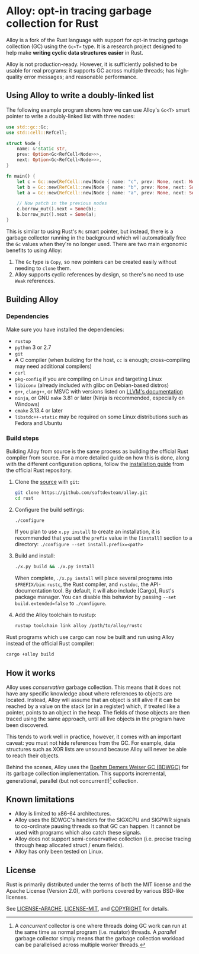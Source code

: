 # Alloy: opt-in tracing garbage collection for Rust

Alloy is a fork of the Rust language with support for opt-in tracing garbage
collection (GC) using the `Gc<T>` type. It is a research project designed to
help make **writing cyclic data structures easier** in Rust.

Alloy is not production-ready. However, it is sufficiently polished to be usable
for real programs: it supports GC across multiple threads; has high-quality
error messages; and reasonable performance.

## Using Alloy to write a doubly-linked list

The following example program shows how we can use Alloy's `Gc<T>` smart pointer
to write a doubly-linked list with three nodes:

```rust
use std::gc::Gc;
use std::cell::RefCell;

struct Node {
    name: &'static str,
    prev: Option<Gc<RefCell<Node>>>,
    next: Option<Gc<RefCell<Node>>>,
}

fn main() {
    let c = Gc::new(RefCell::new(Node { name: "c", prev: None, next: None}));
    let b = Gc::new(RefCell::new(Node { name: "b", prev: None, next: Some(c)}));
    let a = Gc::new(RefCell::new(Node { name: "a", prev: None, next: Some(b)}));

    // Now patch in the previous nodes
    c.borrow_mut().next = Some(b);
    b.borrow_mut().next = Some(a);
}
```

This is similar to using Rust's `Rc` smart pointer, but instead, there is a
garbage collector running in the background which will automatically free the
`Gc` values when they're no longer used. There are two main ergonomic benefits
to using Alloy:

1. The `Gc` type is `Copy`, so new pointers can be created easily without
   needing to `clone` them.
2. Alloy supports cyclic references by design, so there's no need to use `Weak`
   references.

## Building Alloy

### Dependencies

Make sure you have installed the dependencies:

* `rustup`
* `python` 3 or 2.7
* `git`
* A C compiler (when building for the host, `cc` is enough; cross-compiling may
  need additional compilers)
* `curl`
* `pkg-config` if you are compiling on Linux and targeting Linux
* `libiconv` (already included with glibc on Debian-based distros)
* `g++`, `clang++`, or MSVC with versions listed on
  [LLVM's documentation](https://llvm.org/docs/GettingStarted.html#host-c-toolchain-both-compiler-and-standard-library)
* `ninja`, or GNU `make` 3.81 or later (Ninja is recommended, especially on
  Windows)
* `cmake` 3.13.4 or later
* `libstdc++-static` may be required on some Linux distributions such as Fedora
  and Ubuntu

### Build steps

[installation guide]: https://github.com/rust-lang/rust#installing-from-source

Building Alloy from source is the same process as building the official Rust
compiler from source. For a more detailed guide on how this is done, along with
the different configuration options, follow the [installation guide] from the
official Rust repository.

1. Clone the [source] with `git`:

   ```sh
   git clone https://github.com/softdevteam/alloy.git
   cd rust
   ```

[source]: https://github.com/softdevteam/alloy

2. Configure the build settings:

   ```sh
   ./configure
   ```

   If you plan to use `x.py install` to create an installation, it is
   recommended that you set the `prefix` value in the `[install]` section to a
   directory: `./configure --set install.prefix=<path>`

3. Build and install:

   ```sh
   ./x.py build && ./x.py install
   ```

   When complete, `./x.py install` will place several programs into
   `$PREFIX/bin`: `rustc`, the Rust compiler, and `rustdoc`, the
   API-documentation tool. By default, it will also include [Cargo], Rust's
   package manager. You can disable this behavior by passing
   `--set build.extended=false` to `./configure`.

4. Add the Alloy toolchain to rustup:

   ```sh
   rustup toolchain link alloy /path/to/alloy/rustc
   ```

Rust programs which use cargo can now be built and run using Alloy instead of
the official Rust compiler:

   ```sh
   cargo +alloy build
   ```

## How it works

[Boehm Demers Weiser GC (BDWGC)]: https://github.com/ivmai/bdwgc

Alloy uses _conservative_ garbage collection. This means that it does not have
any specific knowledge about where references to objects are located. Instead,
Alloy will assume that an object is still alive if it can be reached by a value on
the stack (or in a register) which, if treated like a pointer, points to an
object in the heap. The fields of those objects are then traced using the same
approach, until all live objects in the program have been discovered. 

This tends to work well in practice, however, it comes with an important caveat:
you must not hide references from the GC. For example, data structures
such as XOR lists are unsound because Alloy will never be able to reach their
objects.

Behind the scenes, Alloy uses the [Boehm Demers Weiser GC (BDWGC)] for its
garbage collection implementation. This supports incremental, generational,
parallel (but not concurrent!)[^1] collection.

[^1]: A _concurrent_ collector is one where threads doing GC work can run at the
    same time as normal program (i.e. mutator) threads. A _parallel_ garbage
    collector simply means that the garbage collection workload can be
    parallelised across multiple worker threads.

## Known limitations

* Alloy is limited to x86-64 architectures.
* Alloy uses the BDWGC's handlers for the SIGXCPU and SIGPWR signals to
  co-ordinate pausing threads so that GC can happen. It cannot be used with
  programs which also catch these signals.
* Alloy does not support semi-conservative collection (i.e. precise
  tracing through heap allocated struct / enum fields).
* Alloy has only been tested on Linux.

## License

Rust is primarily distributed under the terms of both the MIT license and the
Apache License (Version 2.0), with portions covered by various BSD-like
licenses.

See [LICENSE-APACHE](LICENSE-APACHE), [LICENSE-MIT](LICENSE-MIT), and
[COPYRIGHT](COPYRIGHT) for details.


